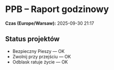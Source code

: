 # PPB – Raport godzinowy
**Czas (Europe/Warsaw):** 2025-09-30 21:17

## Status projektów
- Bezpieczny Pieszy — OK
- Zwolnij przy przejściu — OK
- Odblask ratuje życie — OK

